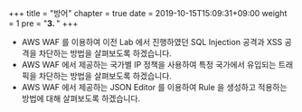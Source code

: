 +++
title = "방어"
chapter = true
date = 2019-10-15T15:09:31+09:00
weight = 1
pre = "<b>3. </b>"
+++

- AWS WAF 를 이용하여 이전 Lab 에서 진행하였던 SQL Injection 공격과 XSS 공격을 차단하는 방법을 살펴보도록 하겠습니다.
- AWS WAF 에서 제공하는 국가별 IP 정책을 사용하여 특정 국가에서 유입되는 트래픽을 차단하는 방법을 살펴보도록 하겠습니다.
- AWS WAF 에서 제공하는 JSON Editor 를 이용하여 Rule 을 생성하고 적용하는 방법에 대해 살펴보도록 하겠습니다.



